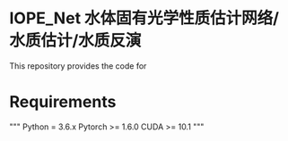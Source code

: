 # IOPE_Net 水体固有光学性质估计网络/水质估计/水质反演
This repository provides the code for 
# Requirements
"""
Python = 3.6.x
Pytorch >= 1.6.0
CUDA >= 10.1
"""
